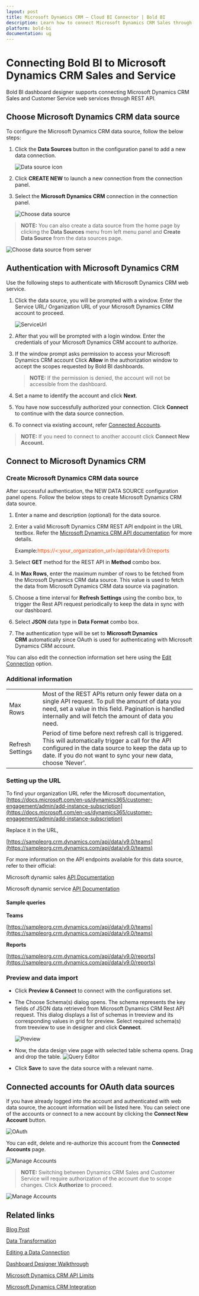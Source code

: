 ```yaml
---
layout: post
title: Microsoft Dynamics CRM – Cloud BI Connector | Bold BI
description: Learn how to connect Microsoft Dynamics CRM Sales through OAuth-based authentication with Bold BI Cloud.
platform: bold-bi
documentation: ug
---
```


# Connecting Bold BI to Microsoft Dynamics CRM Sales and Service

Bold BI dashboard designer supports connecting Microsoft Dynamics CRM Sales and Customer Service web services through REST API.

## Choose Microsoft Dynamics CRM data source

To configure the Microsoft Dynamics CRM data source, follow the below steps:

1. Click the **Data Sources** button in the configuration panel to add a new data connection.
   
   ![Data source icon](/static/assets/working-with-datasource/data-connectors/images/common/DataSourcesIcon.png)
   
2. Click **CREATE NEW** to launch a new connection from the connection panel.
3. Select the **Microsoft Dynamics CRM** connection in the connection panel.

    ![Choose data source](/static/assets/working-with-datasource/data-connectors/images/dynamicscrm/ChooseDS.png)

> **NOTE:**  You can also create a data source from the home page by clicking the **Data Sources** menu from left menu panel and **Create Data Source** from the data sources page.

   ![Choose data source from server](/static/assets/working-with-datasource/data-connectors/images/dynamicscrm/ChooseDS_server.png)

## Authentication with Microsoft Dynamics CRM
Use the following steps to authenticate with Microsoft Dynamics CRM web service.

1. Click the data source, you will be prompted with a window. Enter the Service URL/ Organization URL of your Microsoft Dynamics CRM account to proceed.

   ![ServiceUrl](/static/assets/working-with-datasource/data-connectors/images/dynamicscrm/ServiceUrlDS.png)

2. After that you will be prompted with a login window. Enter the credentials of your Microsoft Dynamics CRM account to authorize.
3. If the window prompt asks permission to access your Microsoft Dynamics CRM account Click **Allow** in the authorization window to accept the scopes requested by Bold BI dashboards.

   > **NOTE:**  If the permission is denied, the account will not be accessible from the dashboard.
   
4. Set a name to identify the account and click **Next**. 
5. You have now successfully authorized your connection. Click **Connect** to continue with the data source connection.
6. To connect via existing account, refer  [Connected Accounts](/working-with-data-sources/data-connectors/microsoft-dynamics-crm/#connected-accounts-for-oauth-data-sources).

> **NOTE:**  If you need to connect to another account click **Connect New Account.**

## Connect to Microsoft Dynamics CRM
### Create Microsoft Dynamics CRM data source

After successful authentication, the NEW DATA SOURCE configuration panel opens. Follow the below steps to create Microsoft Dynamics CRM data source.
1. Enter a name and description (optional) for the data source.
2. Enter a valid Microsoft Dynamics CRM REST API endpoint in the URL textbox. Refer the [Microsoft Dynamics CRM API documentation](https://docs.microsoft.com/en-us/dynamics365/customer-engagement/web-api/about?view=dynamics-ce-odata-9) for more details.

   Example:<span style="color:#FF4801">https://&lt;:your_organization_url&gt;/api/data/v9.0/reports</span>  

3. Select **GET** method for the REST API in **Method** combo box.
4. In **Max Rows**, enter the maximum number of rows to be fetched from the Microsoft Dynamics CRM data source. This value is used to fetch the data from Microsoft Dynamics CRM data source via pagination.
5. Choose a time interval for **Refresh Settings** using the combo box, to trigger the Rest API request periodically to keep the data in sync with our dashboard.  
6. Select **JSON** data type in **Data Format** combo box.
7. The authentication type will be set to **Microsoft Dynamics CRM** automatically since OAuth is used for authenticating with Microsoft Dynamics CRM account.

You can also edit the connection information set here using the [Edit Connection](/working-with-data-sources/editing-a-data-connection/) option.

### Additional information
<table width="600">
<tr>
<td>
Max Rows
</td>
<td>
Most of the REST APIs return only fewer data on a single API request. To pull the amount of data you need, set a value in this field.  
Pagination is handled internally and will fetch the amount of data you need.
</td>
</tr>
<tr>
<td>
Refresh Settings
</td>
<td>
Period of time before next refresh call is triggered. This will automatically trigger a call for the API configured in the data source to keep the data up to date. If you do not want to sync your new data, choose ‘Never’.
</td>
</tr>
</table>

### Setting up the URL

To find your organization URL refer the Microsoft documentation,
[https://docs.microsoft.com/en-us/dynamics365/customer-engagement/admin/add-instance-subscription](https://docs.microsoft.com/en-us/dynamics365/customer-engagement/admin/add-instance-subscription)

Replace it in the URL,

[https://sampleorg.crm.dynamics.com/api/data/v9.0/teams](https://sampleorg.crm.dynamics.com/api/data/v9.0/teams)

For more information on the API endpoints available for this data source, refer to their official:
  
  Microsoft dynamic sales [API Documentation]( https://docs.microsoft.com/en-us/dynamics365/customer-engagement/web-api/about?view=dynamics-ce-odata-9)

  Microsoft dynamic service [API Documentation](https://docs.microsoft.com/en-us/dynamics365/customer-engagement/web-api/about?view=dynamics-ce-odata-9)

#### Sample queries
**Teams**

[https://sampleorg.crm.dynamics.com/api/data/v9.0/teams](https://sampleorg.crm.dynamics.com/api/data/v9.0/teams)

**Reports**

[https://sampleorg.crm.dynamics.com/api/data/v9.0/reports](https://sampleorg.crm.dynamics.com/api/data/v9.0/reports)

### Preview and data import
* Click **Preview & Connect** to connect with the configurations set.
* The Choose Schema(s) dialog opens. The schema represents the key fields of JSON data retrieved from Microsoft Dynamics CRM Rest API request. This dialog displays a list of schemas in treeview and its corresponding values in grid for preview. Select required schema(s) from treeview to use in designer and click **Connect**.

   ![Preview](/static/assets/working-with-datasource/data-connectors/images/common/Preview.png)

* Now, the data design view page with selected table schema opens. Drag and drop the table.
   ![Query Editor](/static/assets/working-with-datasource/data-connectors/images/common/QueryEditor.png)

* Click **Save** to save the data source with a relevant name.

## Connected accounts for OAuth data sources
If you have already logged into the account and authenticated with web data source, the account information will be listed here. You can select one of the accounts or connect to a new account by clicking the **Connect New Account** button.

   ![OAuth](/static/assets/working-with-datasource/data-connectors/images/dynamicscrm/OAuthDS.png)

You can edit, delete and re-authorize this account from the **Connected Accounts** page.

   ![Manage Accounts](/static/assets/working-with-datasource/data-connectors/images/dynamicscrm/ManageDS.png)

> **NOTE:**  Switching between Dynamics CRM Sales and Customer Service will require authorization of the account due to scope changes. Click **Authorize** to proceed.

   ![Manage Accounts](/static/assets/working-with-datasource/data-connectors/images/dynamicscrm/OAuthDS_service.png)

## Related links

<a href="https://www.boldbi.com/blog/getting-insights-from-dynamics-365-sales-data" target="_blank">Blog Post</a>

[Data Transformation](/working-with-data-sources/data-modeling/joining-table/)

[Editing a Data Connection](/working-with-data-sources/editing-a-data-connection/)   

[Dashboard Designer Walkthrough](/getting-started/creating-dashboard/)

[Microsoft Dynamics CRM API Limits](https://docs.microsoft.com/en-us/dynamics365/customer-engagement/developer/api-limits)

<a href="https://www.boldbi.com/integrations/microsoft-dynamics-crm-sales?utm_source=syncfusion&utm_medium=documentation&utm_campaign=boldbimicrosoftdynamicscrmsalesintegration" target="_blank">Microsoft Dynamics CRM Integration</a>